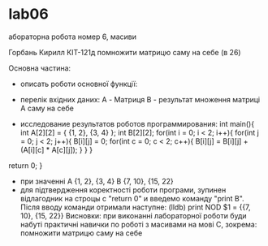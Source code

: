 # lab06
абораторна робота номер 6, масиви

Горбань Кирилл КІТ-121д
помножити матрицю саму на себе (в 26)

Основна частина:
- описать роботи основної функції: 
- перелік вхідних даних:
  A - Матриця
  В - результат множення матриці А саму на себе
  
- исследование результатов роботов программирования:
 int main(){
int A[2][2] = {
        {1, 2},
        {3, 4}
};
int B[2][2];
        for(int i = 0; i < 2; i++){
                for(int j = 0; j < 2; j++){
                        B[i][j] = 0;
                        for(int c = 0; c < 2; c++){
                                B[i][j] = B[i][j] + (A[i][c] * A[c][j]);
}
}
}

return 0;
}


   - при значенні A
        {1, 2},
        {3, 4} 
        B {7, 10},
          {15, 22}
   - для підтвердження коректності роботи програми, зупинен відлагодник на строцы с "return 0" и введемо команду "print В". Після вводу команди отримали наступне:
	(lldb) print NOD
	 $1 = {{7, 10}, {15, 22}}
Висновки: при виконанні лабораторної роботи буди набуті практичні навички по роботі з масивами на мові С, зокрема: помножити матрицю саму на себе
